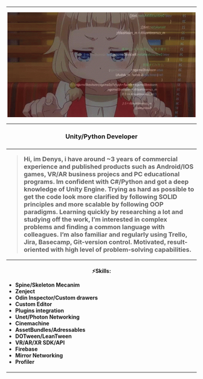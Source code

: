 ___
<p align="center">
  <img src=__NewGame.gif>
</p>

___
<h3><p align="center">Unity/Python Developer</p><h3>

---
>Hi, im Denys, i have around ~3 years of commercial experience and published products such as Android/IOS games, VR/AR business projecs and PC educational programs. Im confident with C#/Python and got a deep knowledge of Unity Engine. Trying as hard as possible to get the code look more clarified by following SOLID principles and more scalable by following OOP paradigms. Learning quickly by researching a lot and studying off the work, I’m interested in complex problems and finding a common language with colleagues. I’m also familiar and regularly using Trello, Jira, Basecamp, Git-version control. Motivated, result-oriented with high level of problem-solving capabilities.

---

  <h4>
    <p align="center"> ⚡Skills: </p>
    <ul>
      <li>Spine/Skeleton Mecanim</li>
      <li>Zenject</li>
      <li>Odin Inspector/Custom drawers</li>
      <li>Custom Editor</li>
      <li>Plugins integration</li>
      <li>Unet/Photon Networking</li>
      <li>Cinemachine</li>
      <li>AssetBundles/Adressables</li>
      <li>DOTween/LeanTween</li>
      <li>VR/AR/XR SDK/API</li>
      <li>Firebase</li>
      <li>Mirror Networking</li>
      <li>Profiler</li>
    </ul>
  </h4>

---
